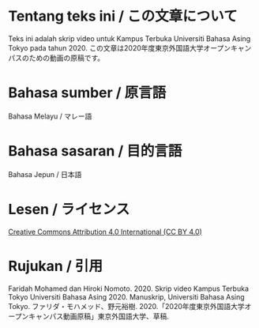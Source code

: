 # Tentang teks ini / この文章について
Teks ini adalah skrip video untuk Kampus Terbuka Universiti Bahasa Asing Tokyo pada tahun 2020.
この文章は2020年度東京外国語大学オープンキャンパスのための動画の原稿です。

# Bahasa sumber / 原言語
Bahasa Melayu / マレー語

# Bahasa sasaran / 目的言語
Bahasa Jepun / 日本語

# Lesen / ライセンス
[Creative Commons Attribution 4.0 International (CC BY 4.0)](https://creativecommons.org/licenses/by/4.0/deed.ms)

# Rujukan / 引用
Faridah Mohamed dan Hiroki Nomoto. 2020. Skrip video Kampus Terbuka Tokyo Universiti Bahasa Asing 2020. Manuskrip, Universiti Bahasa Asing Tokyo.
ファリダ・モハメッド、野元裕樹. 2020.「2020年度東京外国語大学オープンキャンパス動画原稿」東京外国語大学、草稿.
